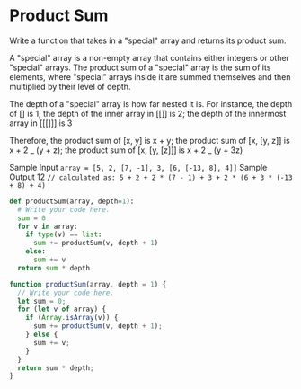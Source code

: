 # Product Sum

Write a function that takes in a "special" array and returns its product sum.

A "special" array is a non-empty array that contains either integers or other
"special" arrays. The product sum of a "special" array is the sum of its
elements, where "special" arrays inside it are summed themselves and then
multiplied by their level of depth.

The depth of a "special" array is how far nested it is. For instance, the
depth of [] is 1; the depth of the inner array in [[]] is 2; the depth of the innermost array in
  [[[]]] is 3

Therefore, the product sum of [x, y] is x + y; the
product sum of [x, [y, z]] is x + 2 _ (y + z); the
product sum of [x, [y, [z]]] is x + 2 _ (y + 3z)

Sample Input
`array = [5, 2, [7, -1], 3, [6, [-13, 8], 4]]`
Sample Output
12
`// calculated as: 5 + 2 + 2 * (7 - 1) + 3 + 2 * (6 + 3 * (-13 + 8) + 4)`

```python
def productSum(array, depth=1):
  # Write your code here.
  sum = 0
  for v in array:
    if type(v) == list:
      sum += productSum(v, depth + 1)
    else:
      sum += v
  return sum * depth
```

```javascript
function productSum(array, depth = 1) {
  // Write your code here.
  let sum = 0;
  for (let v of array) {
    if (Array.isArray(v)) {
      sum += productSum(v, depth + 1);
    } else {
      sum += v;
    }
  }
  return sum * depth;
}
```
